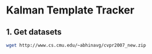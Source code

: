 
# Kalman Template Tracker

## 1. Get datasets

```sh
wget http://www.cs.cmu.edu/~abhinavg/cvpr2007_new.zip
```